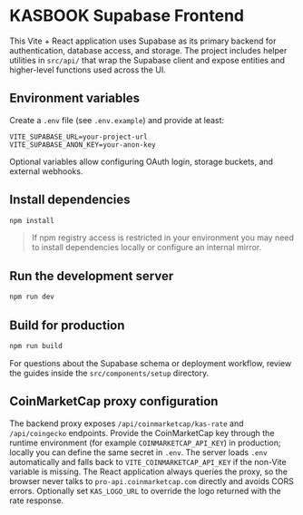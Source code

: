 # KASBOOK Supabase Frontend

This Vite + React application uses Supabase as its primary backend for authentication, database access, and storage. The project includes helper utilities in `src/api/` that wrap the Supabase client and expose entities and higher-level functions used across the UI.

## Environment variables

Create a `.env` file (see `.env.example`) and provide at least:

```
VITE_SUPABASE_URL=your-project-url
VITE_SUPABASE_ANON_KEY=your-anon-key
```

Optional variables allow configuring OAuth login, storage buckets, and external webhooks.

## Install dependencies

```bash
npm install
```

> If npm registry access is restricted in your environment you may need to install dependencies locally or configure an internal mirror.

## Run the development server

```bash
npm run dev
```

## Build for production

```bash
npm run build
```

For questions about the Supabase schema or deployment workflow, review the guides inside the `src/components/setup` directory.

## CoinMarketCap proxy configuration

The backend proxy exposes `/api/coinmarketcap/kas-rate` and `/api/coingecko` endpoints.
Provide the CoinMarketCap key through the runtime environment (for example `COINMARKETCAP_API_KEY`)
in production; locally you can define the same secret in `.env`. The server loads `.env` automatically
and falls back to `VITE_COINMARKETCAP_API_KEY` if the non-Vite variable is missing. The React application
always queries the proxy, so the browser never talks to `pro-api.coinmarketcap.com` directly and avoids CORS errors.
Optionally set `KAS_LOGO_URL` to override the logo returned with the rate response.
